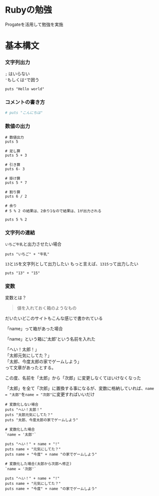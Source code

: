 # Rubyの勉強
Progateを活用して勉強を実施

# 基本構文

### 文字列出力

`;` はいらない  
`'`もしくは`"`で囲う
```
puts "Hello world"
```

### コメントの書き方
```Ruby
# puts "こんにちは"
```

### 数値の出力
```
# 数値出力
puts 5

# 足し算
puts 5 + 3

# 引き算
puts 6- 3

# 掛け算
puts 5 * 7

# 割り算
puts 6 / 2

# 余り
# 5 % 2 の結果は、2余り1なので結果は、1が出力される

puts 5 % 2

```

### 文字列の連結
`いちご牛乳`と出力させたい場合

```
puts "いちご" + "牛乳"
```

`13`と`15`を文字列として出力したい
もっと言えば、`1315`って出力したい

```
puts "13" + "15"
```

### 変数

変数とは？
>値を入れておく箱のようなもの

だいたいどこのサイトもこんな感じで書かれている

「name」って箱があった場合

「name」という箱に'太郎'という名前を入れた  

「へい！太郎！」  
「太郎元気にしてた？」  
「太郎、今度太郎の家でゲームしよう」  
って文章があったとする。  

この度、名前を「太郎」から「次郎」に変更しなくてはいけなくなった

「太郎」を全て「次郎」に置換する事になるが、変数に格納していれば、`name = "太郎"`を`name = "次郎"`に変更すればいいだけ

```
# 変数化しない場合
puts "へい！太郎！"  
puts "太郎元気にしてた？"
puts "太郎、今度太郎の家でゲームしよう"  

# 変数化した場合
`name = '太郎'`

puts "へい！" + name + "!"  
puts name + "元気にしてた？"
puts name + "今度" + name "の家でゲームしよう" 

# 変数化した場合(太郎から次郎へ修正)
`name = '次郎'`

puts "へい！" + name + "!"  
puts name + "元気にしてた？"
puts name + "今度" + name "の家でゲームしよう" 
```
